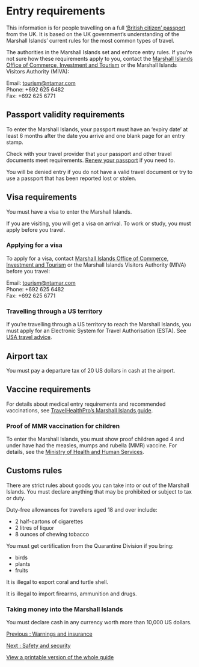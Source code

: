 # Entry requirements

This information is for people travelling on a full [‘British citizen’ passport](https://www.gov.uk/types-of-british-nationality) from the UK. It is based on the UK government’s understanding of the Marshall Islands’ current rules for the most common types of travel.

The authorities in the Marshall Islands set and enforce entry rules. If you’re not sure how these requirements apply to you, contact the [Marshall Islands Office of Commerce, Investment and Tourism](https://www.rmiocit.org/tourism) or the Marshall Islands Visitors Authority (MIVA):

Email: [tourism@ntamar.com](mailto:tourism@ntamar.com)  
Phone: +692 625 6482  
Fax: +692 625 6771

## Passport validity requirements

To enter the Marshall Islands, your passport must have an ‘expiry date’ at least 6 months after the date you arrive and one blank page for an entry stamp.

Check with your travel provider that your passport and other travel documents meet requirements. [Renew your passport](https://www.gov.uk/renew-adult-passport/renew) if you need to.

You will be denied entry if you do not have a valid travel document or try to use a passport that has been reported lost or stolen.

## Visa requirements

You must have a visa to enter the Marshall Islands.

If you are visiting, you will get a visa on arrival. To work or study, you must apply before you travel.

### Applying for a visa

To apply for a visa, contact [Marshall Islands Office of Commerce, Investment and Tourism](https://www.rmiocit.org/tourism) or the Marshall Islands Visitors Authority (MIVA) before you travel:

Email: [tourism@ntamar.com](mailto:tourism@ntamar.com)  
Phone: +692 625 6482  
Fax: +692 625 6771

### Travelling through a US territory

If you’re travelling through a US territory to reach the Marshall Islands, you must apply for an Electronic System for Travel Authorisation (ESTA). See [USA travel advice](https://www.gov.uk/foreign-travel-advice/usa/entry-requirements).

## Airport tax

You must pay a departure tax of 20 US dollars in cash at the airport.

## Vaccine requirements

For details about medical entry requirements and recommended vaccinations, see [TravelHealthPro’s Marshall Islands guide](https://travelhealthpro.org.uk/country/142/marshall-islands#Vaccine_Recommendations).

### Proof of MMR vaccination for children

To enter the Marshall Islands, you must show proof children aged 4 and under have had the measles, mumps and rubella (MMR) vaccine. For details, see the [Ministry of Health and Human Services](https://rmihealth.org/blog2/travel-advisory/160-measles-ta-issuance-4).

## Customs rules

There are strict rules about goods you can take into or out of the Marshall Islands. You must declare anything that may be prohibited or subject to tax or duty.

Duty-free allowances for travellers aged 18 and over include:

* 2 half-cartons of cigarettes
* 2 litres of liquor
* 8 ounces of chewing tobacco

You must get certification from the Quarantine Division if you bring:

* birds
* plants
* fruits

It is illegal to export coral and turtle shell.

It is illegal to import firearms, ammunition and drugs.

### Taking money into the Marshall Islands

You must declare cash in any currency worth more than 10,000 US dollars.

[Previous
:
Warnings and insurance](/foreign-travel-advice/marshall-islands)

[Next
:
Safety and security](/foreign-travel-advice/marshall-islands/safety-and-security)

[View a printable version of the whole guide](/foreign-travel-advice/marshall-islands/print)